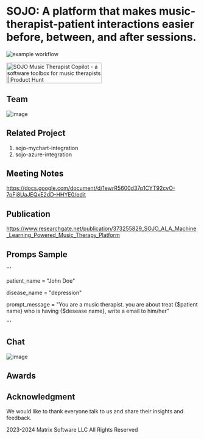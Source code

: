 # SOJO: A platform that makes music-therapist-patient interactions easier before, between, and after sessions.

![example workflow](https://github.com/sojoai/Music-Therapy-API/actions/workflows/django.yml/badge.svg)

<a href="https://www.producthunt.com/posts/sojo-music-therapist-copilot?utm_source=badge-featured&utm_medium=badge&utm_souce=badge-sojo&#0045;music&#0045;therapist&#0045;copilot" target="_blank"><img src="https://api.producthunt.com/widgets/embed-image/v1/featured.svg?post_id=449369&theme=light" alt="SOJO&#0032;Music&#0032;Therapist&#0032;Copilot - a&#0032;software&#0032;toolbox&#0032;for&#0032;music&#0032;therapists | Product Hunt" style="width: 250px; height: 54px;" width="250" height="54" /></a>

## Team

![image](https://github.com/chenyuan99/Music-Therapy-API/assets/25518100/3ca6646b-eee8-474e-a574-dd530d344190)

## Related Project

1. sojo-mychart-integration
2. sojo-azure-integration


## Meeting Notes

https://docs.google.com/document/d/1ewrR5600d37p1CYT92cvO-7pFj8UaJEQxE2dD-HHYE0/edit

## Publication

https://www.researchgate.net/publication/373255829_SOJO_AI_A_Machine_Learning_Powered_Music_Therapy_Platform

## Promps Sample

'''

patient_name = "John Doe"

disease_name = "depression"

prompt_message = "You are a music therapist. you are about treat {$patient name} who is having {$desease name}, write a email to him/her"



'''
## Chat

![image](https://github.com/chenyuan99/Music-Therapy-API/assets/25518100/13143a27-531f-4a0c-a7c8-188cdd194545)

## Awards



## Acknowledgment

We would like to thank everyone talk to us and share their insights and feedback.

2023-2024 Matrix Software LLC All Rights Reserved
